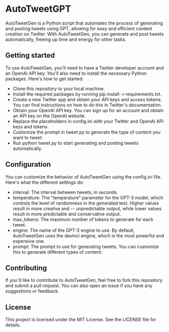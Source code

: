 # AutoTweetGPT

AutoTweetGen is a Python script that automates the process of generating and posting tweets using GPT, allowing for easy and efficient content creation on Twitter. With AutoTweetGen, you can generate and post tweets automatically, freeing up time and energy for other tasks.

## Getting started
To use AutoTweetGen, you'll need to have a Twitter developer account and an OpenAI API key. You'll also need to install the necessary Python packages. Here's how to get started:

* Clone this repository to your local machine.
* Install the required packages by running pip install -r requirements.txt.
* Create a new Twitter app and obtain your API keys and access tokens. You can find instructions on how to do this in Twitter's documentation.
* Obtain your OpenAI API key. You can sign up for an account and obtain an API key on the OpenAI website.
* Replace the placeholders in config.ini with your Twitter and OpenAI API keys and tokens.
* Customize the prompt in tweet.py to generate the type of content you want to tweet.
* Run python tweet.py to start generating and posting tweets automatically.

## Configuration
You can customize the behavior of AutoTweetGen using the config.ini file. Here's what the different settings do:

- interval: The interval between tweets, in seconds.
- temperature: The "temperature" parameter for the GPT-3 model, which controls the level of randomness in the generated text. Higher values result in more creative and -- unpredictable output, while lower values result in more predictable and conservative output.
- max_tokens: The maximum number of tokens to generate for each tweet.
- engine: The name of the GPT-3 engine to use. By default, AutoTweetGen uses the davinci engine, which is the most powerful and expensive one.
- prompt: The prompt to use for generating tweets. You can customize this to generate different types of content.

## Contributing
If you'd like to contribute to AutoTweetGen, feel free to fork this repository and submit a pull request. You can also open an issue if you have any suggestions or feedback.

## License
This project is licensed under the MIT License. See the LICENSE file for details.
